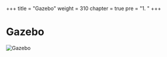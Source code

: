 +++
title = "Gazebo"
weight = 310
chapter = true
pre = "1. "
+++

# Gazebo

![Gazebo](/slides/gazebo.gif?classes=border)
